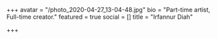 +++
avatar = "/photo_2020-04-27_13-04-48.jpg"
bio = "Part-time artist, Full-time creator."
featured = true
social = []
title = "Irfannur Diah"

+++
